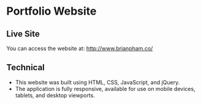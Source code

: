 # Portfolio Website

## Live Site
You can access the website at: http://www.brianpham.co/

## Technical
- This website was built using HTML, CSS, JavaScript, and jQuery.
- The application is fully responsive, available for use on mobile devices, tablets, and desktop viewports.
